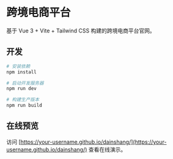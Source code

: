# 跨境电商平台

基于 Vue 3 + Vite + Tailwind CSS 构建的跨境电商平台官网。

## 开发

```bash
# 安装依赖
npm install

# 启动开发服务器
npm run dev

# 构建生产版本
npm run build
```

## 在线预览

访问 [https://your-username.github.io/dainshang/](https://your-username.github.io/dainshang/) 查看在线演示。 